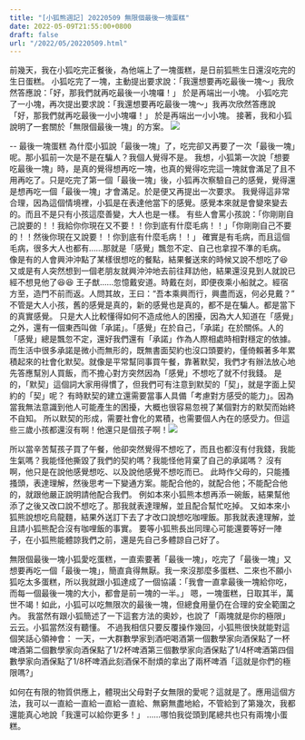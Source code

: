 ```yaml
---
title: "[小狐熊週記] 20220509 無限個最後一塊蛋糕"
date: 2022-05-09T21:55:00+0800
draft: false
url: "/2022/05/20220509.html"
---
```



前幾天，我在小狐吃完正餐後，為他端上了一塊蛋糕，是日前狐熊生日還沒吃完的生日蛋糕。
小狐吃完了一塊，主動提出要求說：「我還想要再吃最後一塊～」我欣然答應說：「好，那我們就再吃最後一小塊囉！」 於是再端出一小塊。
小狐吃完了一小塊，再次提出要求說：「我還想要再吃最後一塊～」我再次欣然答應說「好，那我們就再吃最後一小小塊囉！」 於是再端出一小小塊。
接著，我和小狐說明了一套關於「無限個最後一塊」的方案。
![](https://blogger.googleusercontent.com/img/a/AVvXsEjaiJT7EnvbZZACJGjrnqt2moOhgGhexo3WhkVsEDDYrTC7reE4_3ApB3B62s5cJTXUmWPMlqcPjcxDlKDN61fKIlI3QOHpSXjG0al1NWhzjewRuBpy0jBHkFZqEiYG-K5C8ExBbQ-H-zoraLQPUhRHl8li2wSuHku26urbUM6TrNMaZWqZMVzRAhd9=w180-h320)

--
最後一塊蛋糕
為什麼小狐說「最後一塊」了，吃完卻又再要了一次「最後一塊」呢。那小狐前一次是不是在騙人？我個人覺得不是。
我想，小狐第一次說「想要吃最後一塊」時，是真的覺得想再吃一塊，也真的覺得吃完這一塊就會滿足了且不用再吃了。只是吃完了第一個「最後一塊」後，小狐再次察驗自己的感覺，覺得還是想再吃一個「最後一塊」才會滿足。於是便又再提出一次要求。
我覺得這非常合理，因為這個情境裡，小狐是在表達他當下的感覺。感覺本來就是會變來變去的。而且不是只有小孩這麼善變，大人也是一樣。
有些人會罵小孩說：「你剛剛自己說要的！！我給你你現在又不要！！你到底有什麼毛病！！」「你剛剛自己不要的！！然後你現在又說要！！你到底有什麼毛病！！」
確實是有毛病，而且這個毛病，很多大人也都有……那就是「感覺」飄忽不定、自己也拿捏不準的毛病。
像是有的人會興沖沖點了某樣很想吃的餐點，結果餐送來的時候又說不想吃了😆又或是有人突然想到一個老朋友就興沖沖地去前往拜訪他，結果還沒見到人就說已經不想見他了😆😆
王子猷……忽憶戴安道。時戴在剡，即便夜乘小船就之。經宿方至，造門不前而返。人問其故，王曰：“吾本乘興而行，興盡而返，何必見戴？”
不管是大人小孩，舊的感覺是真的，新的感覺也是真的，都不是在騙人。都是當下的真實感覺。
只是大人比較懂得如何不造成他人的困擾，因為大人知道在「感覺」之外，還有一個東西叫做「承諾」。「感覺」在於自己，「承諾」在於關係。人的「感覺」總是飄忽不定，還好我們還有「承諾」作為人際相處時相對穩定的依據。
而生活中很多承諾是微小而無形的，既無書面契約也沒口頭要約，僅倚賴著多年累積起來的社會化默契。就像是平常幫同事買午餐，靠著默契，我們才有辦法放心地先答應幫別人買飯，而不擔心對方突然因為「感覺」不想吃了就不付我錢。
是的，「默契」這個詞大家用得慣了，但我們可有注意到默契的「契」，就是字面上契約的「契」呢？
有時默契的建立還需要當事人具備「考慮對方感受的能力」。因為當我無法意識到他人可能產生的困擾，大概也很容易忽視了某個對方的默契而始終不自知。
所以默契的形成，需要社會化的累積，也需要個人內在的感受力。但這些三歲小孩都還沒有啊！他還只是個孩子啊！![](https://blogger.googleusercontent.com/img/a/AVvXsEhYW6-05KXcSoijWwzeEdIgKOu0pvO9nYYEE_j2RGl1D0x7GP48lE2ea9b-Yc9oJCO9fE-0Sx_h7KL2lpgIYNW2p8gRSEkrkXRi_MT964D4ACGcpgZvOjoXvC6Zi9opo7eA15jQLiRKw2uuMUBdXvr7ECMlZrk2FMda5y4rz0BEWraGhGiFZu6smC87)


所以當辛苦幫孩子買了午餐，他卻突然覺得不想吃了，而且也都沒有付我錢，我能生氣嗎？我能怪他撕毀了我們的契約嗎？我能怪他背棄了自己的承諾嗎？
沒有啊，他只是在說他感覺想吃、以及說他感覺不想吃而已。
此時作父母的，只能搔搔頭，表達理解，然後思考一下變通方案。能配合他的，就配合他；不能配合他的，就跟他嚴正說明請他配合我們。
例如本來小狐熊本想再添一碗飯，結果幫他添了之後又改口說不想吃了。那我就表達理解，並且配合幫忙吃掉。
又如本來小狐熊說想吃烏龍麵，結果外送訂下去了才改口說想吃咖哩飯。那我就表達理解，並且請小狐熊配合沒有咖哩飯的事實。
要等小狐熊長出同理心可能還要等好一陣子，在小狐熊能體諒我們之前，還是先自己多體諒自己好了。

無限個最後一塊小狐愛吃蛋糕，一直索要著「最後一塊」，吃完了「最後一塊」又想要再吃一個「最後一塊」，簡直貪得無厭。我一來沒那麼多蛋糕、二來也不願小狐吃太多蛋糕，所以我就跟小狐達成了一個協議：「我會一直拿最後一塊給你吃，而每一個最後一塊的大小，都會是前一塊的一半。」
嗯，一塊蛋糕，日取其半，萬世不竭！如此，小狐可以吃無限次的最後一塊，但總食用量仍在合理的安全範圍之內。
我當然有跟小狐簡述了一下這套方法的奧妙，也說了「兩塊就是你的極限」云云。小狐當然沒有聽懂。
不過我相信只要反覆操作幾回，小狐熊很快就能對這個笑話心領神會：
一天，一大群數學家到酒吧喝酒第一個數學家向酒保點了一杯啤酒第二個數學家向酒保點了1/2杯啤酒第三個數學家向酒保點了1/4杯啤酒第四個數學家向酒保點了1/8杯啤酒此刻酒保不耐煩的拿出了兩杯啤酒「這就是你們的極限嗎?」


如何在有限的物質供應上，體現出父母對子女無限的愛呢？這就是了。應用這個方法，我可以一直給一直給一直給一直給、無窮無盡地給，不管給到了第幾次，我都還能真心地說「我還可以給你更多！」
……哪怕我從頭到尾總共也只有兩塊小蛋糕。

